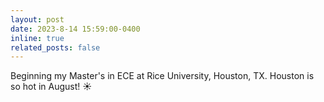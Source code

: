 ```yaml
---
layout: post
date: 2023-8-14 15:59:00-0400
inline: true
related_posts: false
---
```


Beginning my Master's in ECE at Rice University, Houston, TX. Houston is so hot in August! :sunny:
